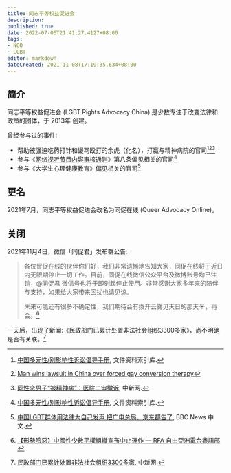 ```yaml
---
title: 同志平等权益促进会
description:
published: true
date: 2022-07-06T21:41:27.4127+08:00
tags:
- NGO
- LGBT
editor: markdown
dateCreated: 2021-11-08T17:19:35.634+08:00
---
```


## 简介

同志平等权益促进会 (LGBT Rights Advocacy China) 是少数专注于改变法律和政策的团体，于 2013年 创建。

曾经参与过的事件:

+   帮助被强迫吃药打针和谩骂殴打的余虎（化名），打赢与精神病院的官司[^r_1][^yh_2][^yh_3]
+   参与《[网络视听节目内容审核通则][]》第八条偏见相关的官司[^r_1]
+   参与《大学生心理健康教育》偏见相关的官司[^180118]

[^r_1]: [中国多元性/别影响性诉讼倡导手册](https://cnlgbtdata.com/doc/209/), 文件资料索引库.

[^yh_2]: [Man wins lawsuit in China over forced gay conversion therapy](https://web.archive.org/web/20211105133517/https://apnews.com/article/health-china-beijing-asia-pacific-lawsuits-4d9d955cfbfd401b93f28ef4e9ffa5f8)

[^yh_3]: [同性恋男子“被精神病”：医院二审撤诉](https://web.archive.org/web/20170923055527/http://www.chinanews.com/sh/2017/09-20/8335293.shtml), 中新网.

[网络视听节目内容审核通则]: /rule/行业协会/网络视听节目内容审核通则.md

[^180118]: [中国LGBT群体用法律为自己发声 把广电总局、京东都告了](https://web.archive.org/web/20181227043513/https://www.bbc.com/zhongwen/simp/world-42729962), BBC News 中文.

## 更名

2021年7月，同志平等权益促进会改名为同促在线 (Queer Advocacy Online)。

## 关闭

2021年11月4日，微信「同促君」发布群公告:

> 各位冒促在线的伙伴你们好，我们非常遗憾地告知大家，同促在线将于近日内无限期停止一切工作。目前，同促在线微信公众平台及微博账号均已注销，@同促君 微信号也将于即刻起停止使用。非常感谢大家多年来的陪伴与支持，如果给大家带来困扰也请见谅。
>
> 未来可能还有很多不确定性，我们期待会有拨开云雾见天日的那天☀，再会。[^qaoc]

[^qaoc]: [【形勢險惡】中國性少數平權組織宣布中止運作 — RFA 自由亞洲電台粵語部](https://web.archive.org/web/20211105102240/https://www.rfa.org/cantonese/news/lgbt-11052021034546.html)

一天后，出现了新闻:《民政部门已累计处置非法社会组织3300多家》，尚不明确是否有关联。[^3300]

[^3300]: [民政部门已累计处置非法社会组织3300多家](https://web.archive.org/web/20211106164335/http://www.chinanews.com/gn/2021/11-05/9602655.shtml), 中新网.
